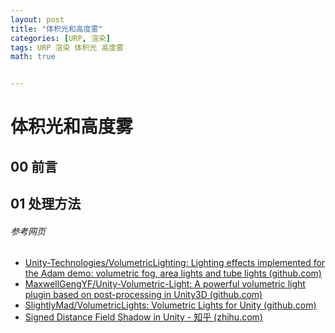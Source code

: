 ```yaml
---
layout: post
title: "体积光和高度雾"
categories: [URP, 渲染]
tags: URP 渲染 体积光 高度雾
math: true


---
```


# 体积光和高度雾

## 00 前言

## 01 处理方法

###### 参考网页

- [Unity-Technologies/VolumetricLighting: Lighting effects implemented for the Adam demo: volumetric fog, area lights and tube lights (github.com)](https://github.com/Unity-Technologies/VolumetricLighting)
- [MaxwellGengYF/Unity-Volumetric-Light: A powerful volumetric light plugin based on post-processing in Unity3D (github.com)](https://github.com/MaxwellGengYF/Unity-Volumetric-Light)
- [SlightlyMad/VolumetricLights: Volumetric Lights for Unity (github.com)](https://github.com/SlightlyMad/VolumetricLights)
- [Signed Distance Field Shadow in Unity - 知乎 (zhihu.com)](https://zhuanlan.zhihu.com/p/37918356#)
